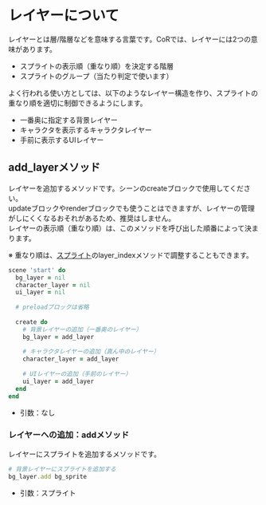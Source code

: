 # レイヤーについて

レイヤーとは層/階層などを意味する言葉です。CoRでは、レイヤーには2つの意味があります。

* スプライトの表示順（重なり順）を決定する階層
* スプライトのグループ（当たり判定で使います）

よく行われる使い方としては、以下のようなレイヤー構造を作り、スプライトの重なり順を適切に制御できるようにします。

* 一番奥に指定する背景レイヤー
* キャラクタを表示するキャラクタレイヤー
* 手前に表示するUIレイヤー

## add_layerメソッド

レイヤーを追加するメソッドです。シーンのcreateブロックで使用してください。  
updateブロックやrenderブロックでも使うことはできますが、レイヤーの管理がしにくくなるおそれがあるため、推奨はしません。  
レイヤーの表示順（重なり順）は、このメソッドを呼び出した順番によって決まります。

※ 重なり順は、[スプライト](sprite.md)のlayer_indexメソッドで調整することもできます。

```ruby
scene 'start' do
  bg_layer = nil
  character_layer = nil
  ui_layer = nil
  
  # preloadブロックは省略
  
  create do
    # 背景レイヤーの追加（一番奥のレイヤー）
    bg_layer = add_layer
    
    # キャラクタレイヤーの追加（真ん中のレイヤー）
    character_layer = add_layer
    
    # UIレイヤーの追加（手前のレイヤー）
    ui_layer = add_layer
  end
end
```

* 引数：なし

### レイヤーへの追加：addメソッド

レイヤーにスプライトを追加するメソッドです。

```ruby
# 背景レイヤーにスプライトを追加する
bg_layer.add bg_sprite
```

* 引数：スプライト
